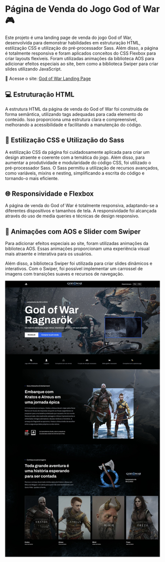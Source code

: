 # Página de Venda do Jogo God of War 🎮

Este projeto é uma landing page de venda do jogo God of War, desenvolvida para demonstrar habilidades em estruturação HTML, estilização CSS e utilização do pré-processador Sass. Além disso, a página é totalmente responsiva e foram aplicados conceitos do CSS Flexbox para criar layouts flexíveis. Foram utilizadas animações da biblioteca AOS para adicionar efeitos especiais ao site, bem como a biblioteca Swiper para criar slides utilizando JavaScript.

🔗 Acesse o site: [God of War Landing Page](https://loriprojects-godofwar.netlify.app/)

## 💻 Estruturação HTML

A estrutura HTML da página de venda do God of War foi construída de forma semântica, utilizando tags adequadas para cada elemento do conteúdo. Isso proporciona uma estrutura clara e compreensível, melhorando a acessibilidade e facilitando a manutenção do código.

## 🎨 Estilização CSS e Utilização do Sass

A estilização CSS da página foi cuidadosamente aplicada para criar um design atraente e coerente com a temática do jogo. Além disso, para aumentar a produtividade e modularidade do código CSS, foi utilizado o pré-processador Sass. O Sass permitiu a utilização de recursos avançados, como variáveis, mixins e nesting, simplificando a escrita do código e tornando-o mais eficiente.

## 🌐 Responsividade e Flexbox

A página de venda do God of War é totalmente responsiva, adaptando-se a diferentes dispositivos e tamanhos de tela. A responsividade foi alcançada através do uso de media queries e técnicas de design responsivo.

## 🎉 Animações com AOS e Slider com Swiper

Para adicionar efeitos especiais ao site, foram utilizadas animações da biblioteca AOS. Essas animações proporcionam uma experiência visual mais atraente e interativa para os usuários.

Além disso, a biblioteca Swiper foi utilizada para criar slides dinâmicos e interativos. Com o Swiper, foi possível implementar um carrossel de imagens com transições suaves e recursos de navegação.

![Page](./godofwar.jpeg)
